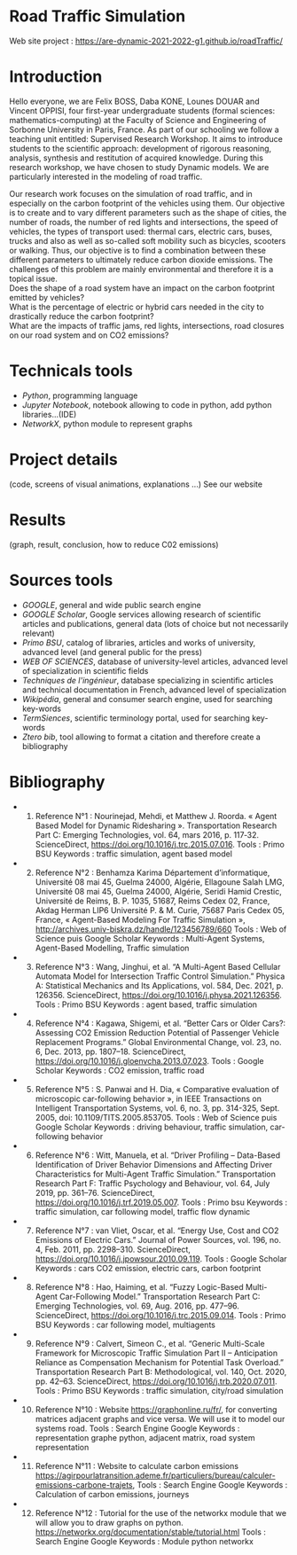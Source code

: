 # Road Traffic Simulation

Web site project : https://are-dynamic-2021-2022-g1.github.io/roadTraffic/

# Introduction
Hello everyone, we are Felix BOSS, Daba KONE, Lounes DOUAR and Vincent OPPISI, four first-year undergraduate students (formal sciences: mathematics-computing) at the Faculty of Science and Engineering of Sorbonne University in Paris, France. 
As part of our schooling we follow a teaching unit entitled: Supervised Research Workshop. It aims to introduce students to the scientific approach: development of rigorous reasoning, analysis, synthesis and restitution of acquired knowledge.
During this research workshop, we have chosen to study Dynamic models. We are particularly interested in the modeling of road traffic.

Our research work focuses on the simulation of road traffic, and in especially on the carbon footprint of the vehicles using them. Our objective is to create and  to vary different parameters such as the shape of cities, the number of roads, the number of red lights and intersections, the speed of vehicles, the types of transport used: thermal cars, electric cars, buses, trucks and also as well as so-called soft mobility such as bicycles, scooters or walking. Thus, our objective is to find a combination between these different parameters to ultimately reduce carbon dioxide emissions. The challenges of this problem are mainly environmental and therefore it is a topical issue.
<br>
Does the shape of a road system have an impact on the carbon footprint emitted by vehicles?
<br>
What is the percentage of electric or hybrid cars needed in the city to drastically reduce the carbon footprint?
<br>
What are the impacts of traffic jams, red lights, intersections, road closures on our road system and on CO2 emissions?

# Technicals tools 
 - *Python*, programming language
 - *Jupyter Notebook*, notebook allowing to code in python, add python libraries...(IDE)
 - *NetworkX*, python module to represent graphs


# Project details

   (code, screens of visual animations, explanations ...) 
   See our website


# Results 

   (graph, result, conclusion, how to reduce C02 emissions) 

# Sources tools 
 - *GOOGLE*, general and wide public search engine
 - *GOOGLE Scholar*, Google services allowing research of scientific articles and publications, general data (lots of choice but not necessarily relevant)
 - *Primo BSU*, catalog of libraries, articles and works of university, advanced level (and general public for the press)
 - *WEB OF SCIENCES*, database of university-level articles, advanced level of specialization in scientific fields
 - *Techniques de l'ingénieur*, database specializing in scientific articles and technical documentation in French, advanced level of specialization
 - *Wikipédia*, general and consumer search engine, used for searching key-words
 - *TermSiences*, scientific terminology portal, used for searching key-words
 - *Ztero bib*, tool allowing to format a citation and therefore create a bibliography

# Bibliography
- 1. Reference N°1 : Nourinejad, Mehdi, et Matthew J. Roorda. « Agent Based Model for
Dynamic Ridesharing ». Transportation Research Part C: Emerging Technologies, vol. 64,
mars 2016, p. 117‑32. ScienceDirect, https://doi.org/10.1016/j.trc.2015.07.016.
Tools : Primo BSU
Keywords : traffic simulation, agent based model
          
- 2. Reference N°2 : Benhamza Karima Département d’informatique, Université 08 mai 45,
Guelma 24000, Algérie, Ellagoune Salah LMG, Université 08 mai 45, Guelma 24000,
Algérie, Seridi Hamid Crestic, Université de Reims, B. P. 1035, 51687, Reims Cedex 02,
France, Akdag Herman LIP6 Université P. & M. Curie, 75687 Paris Cedex 05, France, «
Agent-Based Modeling For Traffic Simulation »,
http://archives.univ-biskra.dz/handle/123456789/660
Tools : Web of Science puis Google Scholar
Keywords : Multi-Agent Systems, Agent-Based Modelling, Traffic simulation
        
- 3. Reference N°3 : Wang, Jinghui, et al. “A Multi-Agent Based Cellular Automata Model
for Intersection Traffic Control Simulation.” Physica A: Statistical Mechanics and Its
Applications, vol. 584, Dec. 2021, p. 126356. ScienceDirect,
https://doi.org/10.1016/j.physa.2021.126356.
Tools : Primo BSU
Keywords : agent based, traffic simulation
          
- 4. Reference N°4 : Kagawa, Shigemi, et al. “Better Cars or Older Cars?: Assessing CO2
Emission Reduction Potential of Passenger Vehicle Replacement Programs.” Global
Environmental Change, vol. 23, no. 6, Dec. 2013, pp. 1807–18. ScienceDirect,
https://doi.org/10.1016/j.gloenvcha.2013.07.023.
Tools : Google Scholar
Keywords : CO2 emission, traffic road
        
- 5. Reference N°5 : S. Panwai and H. Dia, « Comparative evaluation of microscopic
car-following behavior », in IEEE Transactions on Intelligent Transportation Systems, vol. 6,
no. 3, pp. 314-325, Sept. 2005, doi: 10.1109/TITS.2005.853705.
Tools : Web of Science puis Google Scholar
Keywords : driving behaviour, traffic simulation, car-following behavior
    
- 6. Reference N°6 : Witt, Manuela, et al. “Driver Profiling – Data-Based Identification of
Driver Behavior Dimensions and Affecting Driver Characteristics for Multi-Agent Traffic
Simulation.” Transportation Research Part F: Traffic Psychology and Behaviour, vol. 64,
July 2019, pp. 361–76. ScienceDirect, https://doi.org/10.1016/j.trf.2019.05.007.
Tools : Primo bsu
Keywords : traffic simulation, car following model, traffic flow dynamic

- 7. Reference N°7 : van Vliet, Oscar, et al. “Energy Use, Cost and CO2 Emissions of
Electric Cars.” Journal of Power Sources, vol. 196, no. 4, Feb. 2011, pp. 2298–310.
ScienceDirect, https://doi.org/10.1016/j.jpowsour.2010.09.119.
Tools : Google Scholar
Keywords : cars CO2 emission, electric cars, carbon footprint
          
- 8. Reference N°8 : Hao, Haiming, et al. “Fuzzy Logic-Based Multi-Agent Car-Following
Model.” Transportation Research Part C: Emerging Technologies, vol. 69, Aug. 2016, pp.
477–96. ScienceDirect, https://doi.org/10.1016/j.trc.2015.09.014.
Tools : Primo BSU
Keywords : car following model, multiagents
          
- 9. Reference N°9 : Calvert, Simeon C., et al. “Generic Multi-Scale Framework for
Microscopic Traffic Simulation Part II – Anticipation Reliance as Compensation Mechanism
for Potential Task Overload.” Transportation Research Part B: Methodological, vol. 140,
Oct. 2020, pp. 42–63. ScienceDirect, https://doi.org/10.1016/j.trb.2020.07.011.
Tools : Primo BSU
Keywords : traffic simulation, city/road simulation
     
- 10. Reference N°10 :</vert> Website https://graphonline.ru/fr/, for converting matrices
adjacent graphs and vice versa. We will use it to model our systems
road.
Tools : Search Engine Google
Keywords : representation graphe python, adjacent matrix, road system representation
    
- 11. Reference N°11 : Website to calculate carbon emissions
https://agirpourlatransition.ademe.fr/particuliers/bureau/calculer-emissions-carbone-trajets,
Tools : Search Engine Google
Keywords : Calculation of carbon emissions, journeys
          
- 12. Reference N°12 : Tutorial for the use of the networkx module that we
will allow you to draw graphs on python.
https://networkx.org/documentation/stable/tutorial.html
Tools : Search Engine Google
Keywords : Module python networkx
